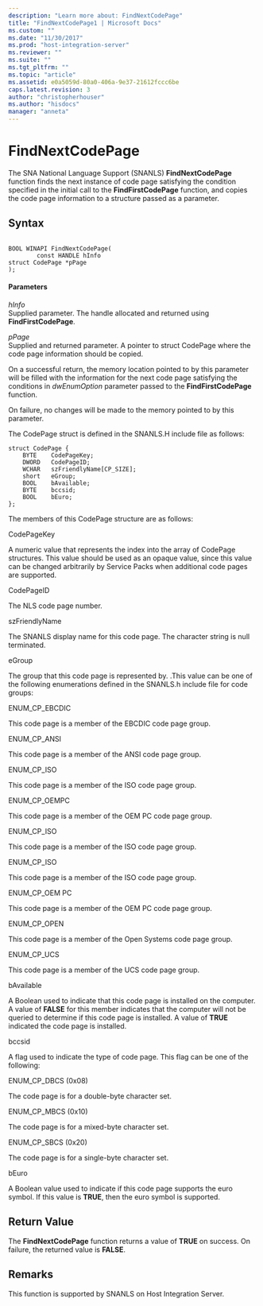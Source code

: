 ```yaml
---
description: "Learn more about: FindNextCodePage"
title: "FindNextCodePage1 | Microsoft Docs"
ms.custom: ""
ms.date: "11/30/2017"
ms.prod: "host-integration-server"
ms.reviewer: ""
ms.suite: ""
ms.tgt_pltfrm: ""
ms.topic: "article"
ms.assetid: e0a5059d-80a0-406a-9e37-21612fccc6be
caps.latest.revision: 3
author: "christopherhouser"
ms.author: "hisdocs"
manager: "anneta"
---
```

# FindNextCodePage
The SNA National Language Support (SNANLS) **FindNextCodePage** function finds the next instance of code page satisfying the condition specified in the initial call to the **FindFirstCodePage** function, and copies the code page information to a structure passed as a parameter.  
  
## Syntax  
  
```  
  
BOOL WINAPI FindNextCodePage(   
        const HANDLE hInfo  
struct CodePage *pPage  
);  
```  
  
#### Parameters  
 *hInfo*  
 Supplied parameter. The handle allocated and returned using **FindFirstCodePage**.  
  
 *pPage*  
 Supplied and returned parameter. A pointer to struct CodePage where the code page information should be copied.  
  
 On a successful return, the memory location pointed to by this parameter will be filled with the information for the next code page satisfying the conditions in *dwEnumOption* parameter passed to the **FindFirstCodePage** function.  
  
 On failure, no changes will be made to the memory pointed to by this parameter.  
  
 The CodePage struct is defined in the SNANLS.H include file as follows:  
  
```  
struct CodePage {  
    BYTE    CodePageKey;  
    DWORD   CodePageID;  
    WCHAR   szFriendlyName[CP_SIZE];  
    short   eGroup;  
    BOOL    bAvailable;  
    BYTE    bccsid;  
    BOOL    bEuro;  
};  
```  
  
 The members of this CodePage structure are as follows:  
  
 CodePageKey  
  
 A numeric value that represents the index into the array of CodePage structures. This value should be used as an opaque value, since this value can be changed arbitrarily by Service Packs when additional code pages are supported.  
  
 CodePageID  
  
 The NLS code page number.  
  
 szFriendlyName  
  
 The SNANLS display name for this code page. The character string is null terminated.  
  
 eGroup  
  
 The group that this code page is represented by. .This value can be one of the following enumerations defined in the SNANLS.h include file for code groups:  
  
 ENUM_CP_EBCDIC  
  
 This code page is a member of the EBCDIC code page group.  
  
 ENUM_CP_ANSI  
  
 This code page is a member of the ANSI code page group.  
  
 ENUM_CP_ISO  
  
 This code page is a member of the ISO code page group.  
  
 ENUM_CP_OEMPC  
  
 This code page is a member of the OEM PC code page group.  
  
 ENUM_CP_ISO  
  
 This code page is a member of the ISO code page group.  
  
 ENUM_CP_ISO  
  
 This code page is a member of the ISO code page group.  
  
 ENUM_CP_OEM PC  
  
 This code page is a member of the OEM PC code page group.  
  
 ENUM_CP_OPEN  
  
 This code page is a member of the Open Systems code page group.  
  
 ENUM_CP_UCS  
  
 This code page is a member of the UCS code page group.  
  
 bAvailable  
  
 A Boolean used to indicate that this code page is installed on the computer. A value of **FALSE** for this member indicates that the computer will not be queried to determine if this code page is installed. A value of **TRUE** indicated the code page is installed.  
  
 bccsid  
  
 A flag used to indicate the type of code page. This flag can be one of the following:  
  
 ENUM_CP_DBCS (0x08)  
  
 The code page is for a double-byte character set.  
  
 ENUM_CP_MBCS (0x10)  
  
 The code page is for a mixed-byte character set.  
  
 ENUM_CP_SBCS (0x20)  
  
 The code page is for a single-byte character set.  
  
 bEuro  
  
 A Boolean value used to indicate if this code page supports the euro symbol. If this value is **TRUE**, then the euro symbol is supported.  
  
## Return Value  
 The **FindNextCodePage** function returns a value of **TRUE** on success. On failure, the returned value is **FALSE**.  
  
## Remarks  
 This function is supported by SNANLS on Host Integration Server.
